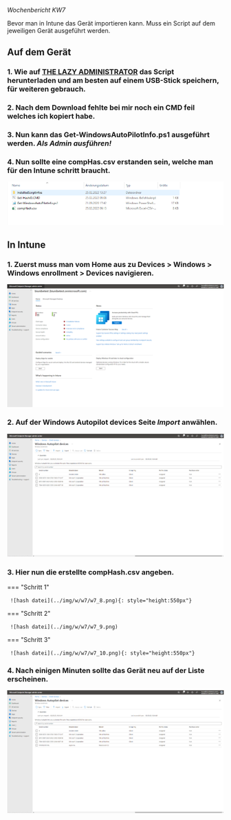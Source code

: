 *Wochenbericht KW7*

Bevor man in Intune das Gerät importieren kann. Muss ein Script auf dem jeweiligen Gerät ausgeführt werden.

## Auf dem Gerät

### 1. Wie auf [THE LAZY ADMINISTRATOR](https://www.thelazyadministrator.com/2020/01/27/get-a-new-computers-auto-pilot-hash-without-going-through-the-out-of-box-experience-oobe/) das Script herunterladen und am besten auf einem USB-Stick speichern, für weiteren gebrauch.

### 2. Nach dem Download fehlte bei mir noch ein CMD feil welches ich kopiert habe.

### 3. Nun kann das Get-WindowsAutoPilotInfo.ps1 ausgeführt werden. *Als Admin ausführen!*

### 4. Nun sollte eine compHas.csv erstanden sein, welche man für den Intune schritt braucht.

![hash datei](../img/w/w7/w7_7.png)


## In Intune

### 1. Zuerst muss man vom Home aus zu **Devices > Windows > Windows enrollment > Devices** navigieren.

![Home Feld](../img/w/w7/w7_1.png)

### 2. Auf der **Windows Autopilot devices** Seite *Import* anwählen.

![Autopilot Seite](../img/w/w7/w7_4.png)

### 3. Hier nun die erstellte compHash.csv angeben.

=== "Schritt 1"

     ![hash datei](../img/w/w7/w7_8.png){: style="height:550px"}

=== "Schritt 2"

     ![hash datei](../img/w/w7/w7_9.png)

=== "Schritt 3"

     ![hash datei](../img/w/w7/w7_10.png){: style="height:550px"}

### 4. Nach einigen Minuten sollte das Gerät neu auf der Liste erscheinen.

![neues Gerät auf der Liste](../img/w/w7/w7_5.png)
